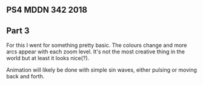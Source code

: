 ## PS4 MDDN 342 2018

## Part 3

For this I went for something pretty basic. The colours change and more arcs appear with each zoom level. It's not the most creative thing in the world but at least it looks nice(?).

Animation will likely be done with simple sin waves, either pulsing or moving back and forth.